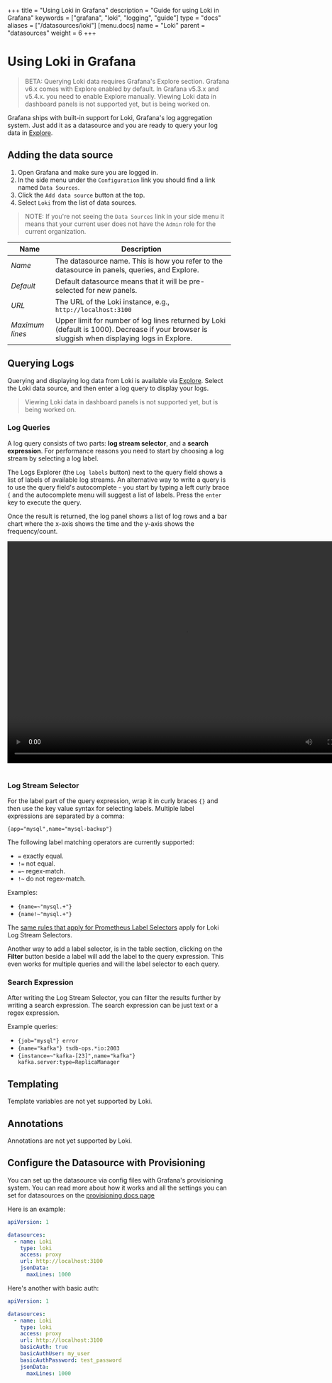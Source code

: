 +++
title = "Using Loki in Grafana"
description = "Guide for using Loki in Grafana"
keywords = ["grafana", "loki", "logging", "guide"]
type = "docs"
aliases = ["/datasources/loki"]
[menu.docs]
name = "Loki"
parent = "datasources"
weight = 6
+++

# Using Loki in Grafana

> BETA: Querying Loki data requires Grafana's Explore section.
> Grafana v6.x comes with Explore enabled by default.
> In Grafana v5.3.x and v5.4.x. you need to enable Explore manually.
> Viewing Loki data in dashboard panels is not supported yet, but is being worked on.

Grafana ships with built-in support for Loki, Grafana's log aggregation system.
Just add it as a datasource and you are ready to query your log data in [Explore](/features/explore).

## Adding the data source

1. Open Grafana and make sure you are logged in.
2. In the side menu under the `Configuration` link you should find a link named `Data Sources`.
3. Click the `Add data source` button at the top.
4. Select `Loki` from the list of data sources.

> NOTE: If you're not seeing the `Data Sources` link in your side menu it means that your current user does not have the `Admin` role for the current organization.

| Name            | Description                                                                                                                                   |
| --------------- | --------------------------------------------------------------------------------------------------------------------------------------------- |
| _Name_          | The datasource name. This is how you refer to the datasource in panels, queries, and Explore.                                                 |
| _Default_       | Default datasource means that it will be pre-selected for new panels.                                                                         |
| _URL_           | The URL of the Loki instance, e.g., `http://localhost:3100`                                                                                   |
| _Maximum lines_ | Upper limit for number of log lines returned by Loki (default is 1000). Decrease if your browser is sluggish when displaying logs in Explore. |

## Querying Logs

Querying and displaying log data from Loki is available via [Explore](/features/explore).
Select the Loki data source, and then enter a log query to display your logs.

> Viewing Loki data in dashboard panels is not supported yet, but is being worked on.

### Log Queries

A log query consists of two parts: **log stream selector**, and a **search expression**. For performance reasons you need to start by choosing a log stream by selecting a log label.

The Logs Explorer (the `Log labels` button) next to the query field shows a list of labels of available log streams. An alternative way to write a query is to use the query field's autocomplete - you start by typing a left curly brace `{` and the autocomplete menu will suggest a list of labels. Press the `enter` key to execute the query.

Once the result is returned, the log panel shows a list of log rows and a bar chart where the x-axis shows the time and the y-axis shows the frequency/count.

<div class="medium-6 columns">
  <video width="800" height="500" controls>
    <source src="/assets/videos/explore_loki.mp4" type="video/mp4">
    Your browser does not support the video tag.
  </video>
</div>

<br />

### Log Stream Selector

For the label part of the query expression, wrap it in curly braces `{}` and then use the key value syntax for selecting labels. Multiple label expressions are separated by a comma:

`{app="mysql",name="mysql-backup"}`

The following label matching operators are currently supported:

* `=` exactly equal.
* `!=` not equal.
* `=~` regex-match.
* `!~` do not regex-match.

Examples:

* `{name=~"mysql.+"}`
* `{name!~"mysql.+"}`

The [same rules that apply for Prometheus Label Selectors](https://prometheus.io/docs/prometheus/latest/querying/basics/#instant-vector-selectors) apply for Loki Log Stream Selectors.

Another way to add a label selector, is in the table section, clicking on the **Filter** button beside a label will add the label to the query expression. This even works for multiple queries and will the label selector to each query.

### Search Expression

After writing the Log Stream Selector, you can filter the results further by writing a search expression. The search expression can be just text or a regex expression.

Example queries:

* `{job="mysql"} error`
* `{name="kafka"} tsdb-ops.*io:2003`
* `{instance=~"kafka-[23]",name="kafka"} kafka.server:type=ReplicaManager`

## Templating

Template variables are not yet supported by Loki.

## Annotations

Annotations are not yet supported by Loki.

## Configure the Datasource with Provisioning

You can set up the datasource via config files with Grafana's provisioning system.
You can read more about how it works and all the settings you can set for datasources on the [provisioning docs page](/administration/provisioning/#datasources)

Here is an example:

```yaml
apiVersion: 1

datasources:
  - name: Loki
    type: loki
    access: proxy
    url: http://localhost:3100
    jsonData:
      maxLines: 1000
```

Here's another with basic auth:

```yaml
apiVersion: 1

datasources:
  - name: Loki
    type: loki
    access: proxy
    url: http://localhost:3100
    basicAuth: true
    basicAuthUser: my_user
    basicAuthPassword: test_password
    jsonData:
      maxLines: 1000
```
